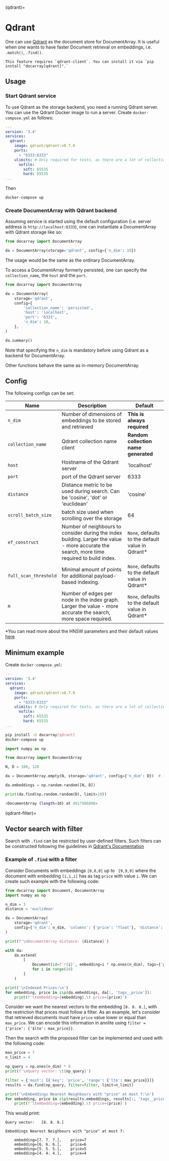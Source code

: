 (qdrant)=
# Qdrant

One can use [Qdrant](https://qdrant.tech) as the document store for DocumentArray. It is useful when one wants to have faster Document retrieval on embeddings, i.e. `.match()`, `.find()`.

````{tip}
This feature requires `qdrant-client`. You can install it via `pip install "docarray[qdrant]".` 
````

## Usage

### Start Qdrant service

To use Qdrant as the storage backend, you need a running Qdrant server. You can use the Qdrant Docker image to run a 
server. Create `docker-compose.yml` as follows:

```yaml
---
version: '3.4'
services:
  qdrant:
    image: qdrant/qdrant:v0.7.0
    ports:
      - "6333:6333"
    ulimits: # Only required for tests, as there are a lot of collections created
      nofile:
        soft: 65535
        hard: 65535
...
```

Then

```bash
docker-compose up
```

### Create DocumentArray with Qdrant backend

Assuming service is started using the default configuration (i.e. server address is `http://localhost:6333`), one can 
instantiate a DocumentArray with Qdrant storage like so:

```python
from docarray import DocumentArray

da = DocumentArray(storage='qdrant', config={'n_dim': 10})
```

The usage would be the same as the ordinary DocumentArray.

To access a DocumentArray formerly persisted, one can specify the `collection_name`, the `host`  and the `port`. 


```python
from docarray import DocumentArray

da = DocumentArray(
    storage='qdrant',
    config={
        'collection_name': 'persisted',
        'host': 'localhost',
        'port': '6333',
        'n_dim': 10,
    },
)

da.summary()
```

Note that specifying the `n_dim` is mandatory before using Qdrant as a backend for DocumentArray.

Other functions behave the same as in-memory DocumentArray.

## Config

The following configs can be set:

| Name                  | Description                                                                                                                                  | Default                                          |
|-----------------------|----------------------------------------------------------------------------------------------------------------------------------------------|--------------------------------------------------|
| `n_dim`               | Number of dimensions of embeddings to be stored and retrieved                                                                                | **This is always required**                      |
| `collection_name`     | Qdrant collection name client                                                                                                                | **Random collection name generated**             |
| `host`                | Hostname of the Qdrant server                                                                                                                | 'localhost'                                      |
| `port`                | port of the Qdrant server                                                                                                                   | 6333                                             |
| `distance`            | Distance metric to be used during search. Can be 'cosine', 'dot' or 'euclidean'                                                              | 'cosine'                                         |
| `scroll_batch_size`   | batch size used when scrolling over the storage                                                                                              | 64                                               |
| `ef_construct`        | Number of neighbours to consider during the index building.  Larger the value - more accurate the search, more time required to build index. | `None`, defaults to the default value in Qdrant* |
| `full_scan_threshold` | Minimal amount of points for additional payload-based indexing.                                                                              | `None`, defaults to the default value in Qdrant*                                               |
| `m`                   | Number of edges per node in the index graph. Larger the value - more accurate the search, more space required.                               | `None`, defaults to the default value in Qdrant*                                               |

*You can read more about the HNSW parameters and their default values [here](https://qdrant.tech/documentation/indexing/#vector-index)

## Minimum example

Create `docker-compose.yml`:

```yaml
---
version: '3.4'
services:
  qdrant:
    image: qdrant/qdrant:v0.7.0
    ports:
      - "6333:6333"
    ulimits: # Only required for tests, as there are a lot of collections created
      nofile:
        soft: 65535
        hard: 65535
...
```

```bash
pip install -U docarray[qdrant]
docker-compose up
```


```python
import numpy as np

from docarray import DocumentArray

N, D = 100, 128

da = DocumentArray.empty(N, storage='qdrant', config={'n_dim': D})  # init

da.embeddings = np.random.random([N, D])

print(da.find(np.random.random(D), limit=10))
```


```bash
<DocumentArray (length=10) at 4917906896>
```

(qdrant-filter)=
## Vector search with filter

Search with `.find` can be restricted by user-defined filters. Such filters can be constructed following the guidelines 
in [Qdrant's Documentation](https://qdrant.tech/documentation/filtering/)


### Example of `.find` with a filter


Consider Documents with embeddings `[0,0,0]` up to ` [9,9,9]` where the document with embedding `[i,i,i]`
has as tag `price` with value `i`. We can create such example with the following code:

```python
from docarray import Document, DocumentArray
import numpy as np

n_dim = 3
distance = 'euclidean'

da = DocumentArray(
    storage='qdrant',
    config={'n_dim': n_dim, 'columns': {'price': 'float'}, 'distance': distance},
)

print(f'\nDocumentArray distance: {distance}')

with da:
    da.extend(
        [
            Document(id=f'r{i}', embedding=i * np.ones(n_dim), tags={'price': i})
            for i in range(10)
        ]
    )

print('\nIndexed Prices:\n')
for embedding, price in zip(da.embeddings, da[:, 'tags__price']):
    print(f'\tembedding={embedding},\t price={price}')
```

Consider we want the nearest vectors to the embedding `[8. 8. 8.]`, with the restriction that
prices must follow a filter. As an example, let's consider that retrieved documents must have `price` value lower
or equal than `max_price`. We can encode this information in annlite using `filter = {'price': {'$lte': max_price}}`.

Then the search with the proposed filter can be implemented and used with the following code:

```python
max_price = 7
n_limit = 4

np_query = np.ones(n_dim) * 8
print(f'\nQuery vector: \t{np_query}')

filter = {'must': [{'key': 'price', 'range': {'lte': max_price}}]}
results = da.find(np_query, filter=filter, limit=n_limit)

print('\nEmbeddings Nearest Neighbours with "price" at most 7:\n')
for embedding, price in zip(results.embeddings, results[:, 'tags__price']):
    print(f'\tembedding={embedding},\t price={price}')
```

This would print:

```
Query vector: 	[8. 8. 8.]

Embeddings Nearest Neighbours with "price" at most 7:

	embedding=[7. 7. 7.],	 price=7
	embedding=[6. 6. 6.],	 price=6
	embedding=[5. 5. 5.],	 price=5
	embedding=[4. 4. 4.],	 price=4
```
